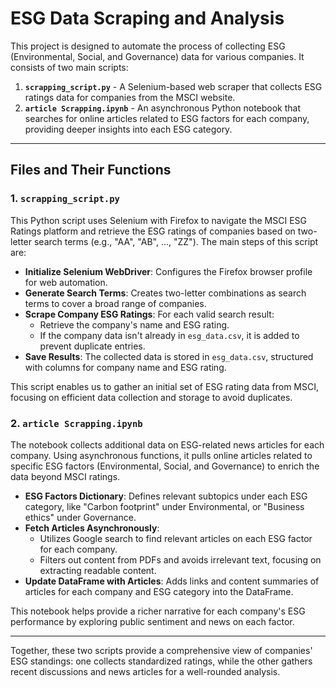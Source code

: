 # ESG Data Scraping and Analysis

This project is designed to automate the process of collecting ESG (Environmental, Social, and Governance) data for various companies. It consists of two main scripts:

1. **`scrapping_script.py`** - A Selenium-based web scraper that collects ESG ratings data for companies from the MSCI website.
2. **`article Scrapping.ipynb`** - An asynchronous Python notebook that searches for online articles related to ESG factors for each company, providing deeper insights into each ESG category.

---

## Files and Their Functions

### 1. `scrapping_script.py`

This Python script uses Selenium with Firefox to navigate the MSCI ESG Ratings platform and retrieve the ESG ratings of companies based on two-letter search terms (e.g., "AA", "AB", ..., "ZZ"). The main steps of this script are:

- **Initialize Selenium WebDriver**: Configures the Firefox browser profile for web automation.
- **Generate Search Terms**: Creates two-letter combinations as search terms to cover a broad range of companies.
- **Scrape Company ESG Ratings**: For each valid search result:
    - Retrieve the company's name and ESG rating.
    - If the company data isn't already in `esg_data.csv`, it is added to prevent duplicate entries.
- **Save Results**: The collected data is stored in `esg_data.csv`, structured with columns for company name and ESG rating.

This script enables us to gather an initial set of ESG rating data from MSCI, focusing on efficient data collection and storage to avoid duplicates.

### 2. `article Scrapping.ipynb`

The notebook collects additional data on ESG-related news articles for each company. Using asynchronous functions, it pulls online articles related to specific ESG factors (Environmental, Social, and Governance) to enrich the data beyond MSCI ratings.

- **ESG Factors Dictionary**: Defines relevant subtopics under each ESG category, like "Carbon footprint" under Environmental, or "Business ethics" under Governance.
- **Fetch Articles Asynchronously**: 
    - Utilizes Google search to find relevant articles on each ESG factor for each company.
    - Filters out content from PDFs and avoids irrelevant text, focusing on extracting readable content.
- **Update DataFrame with Articles**: Adds links and content summaries of articles for each company and ESG category into the DataFrame.

This notebook helps provide a richer narrative for each company's ESG performance by exploring public sentiment and news on each factor.

---

Together, these two scripts provide a comprehensive view of companies' ESG standings: one collects standardized ratings, while the other gathers recent discussions and news articles for a well-rounded analysis.
